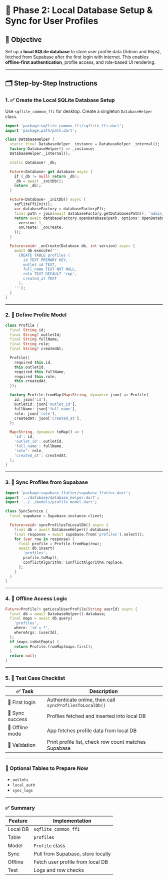 
# 🧩 Phase 2: Local Database Setup & Sync for User Profiles

## 🎯 Objective

Set up a **local SQLite database** to store user profile data (Admin and Reps), fetched from Supabase after the first login with internet. This enables **offline-first authentication**, profile access, and role-based UI rendering.

---

## 🗂️ Step-by-Step Instructions

### 1. ✅ Create the Local SQLite Database Setup

Use `sqflite_common_ffi` for desktop. Create a singleton `DatabaseHelper` class.

```dart
import 'package:sqflite_common_ffi/sqflite_ffi.dart';
import 'package:path/path.dart';

class DatabaseHelper {
  static final DatabaseHelper _instance = DatabaseHelper._internal();
  factory DatabaseHelper() => _instance;
  DatabaseHelper._internal();

  static Database? _db;

  Future<Database> get database async {
    if (_db != null) return _db!;
    _db = await _initDb();
    return _db!;
  }

  Future<Database> _initDb() async {
    sqfliteFfiInit();
    var databaseFactory = databaseFactoryFfi;
    final path = join(await databaseFactory.getDatabasesPath(), 'admin_app.db');
    return await databaseFactory.openDatabase(path, options: OpenDatabaseOptions(
      version: 1,
      onCreate: _onCreate,
    ));
  }

  Future<void> _onCreate(Database db, int version) async {
    await db.execute('''
      CREATE TABLE profiles (
        id TEXT PRIMARY KEY,
        outlet_id TEXT,
        full_name TEXT NOT NULL,
        role TEXT DEFAULT 'rep',
        created_at TEXT
      );
    ''');
  }
}
```

---

### 2. 🧱 Define Profile Model

```dart
class Profile {
  final String id;
  final String? outletId;
  final String fullName;
  final String role;
  final String? createdAt;

  Profile({
    required this.id,
    this.outletId,
    required this.fullName,
    required this.role,
    this.createdAt,
  });

  factory Profile.fromMap(Map<String, dynamic> json) => Profile(
    id: json['id'],
    outletId: json['outlet_id'],
    fullName: json['full_name'],
    role: json['role'],
    createdAt: json['created_at'],
  );

  Map<String, dynamic> toMap() => {
    'id': id,
    'outlet_id': outletId,
    'full_name': fullName,
    'role': role,
    'created_at': createdAt,
  };
}
```

---

### 3. 🔁 Sync Profiles from Supabase

```dart
import 'package:supabase_flutter/supabase_flutter.dart';
import '../database/database_helper.dart';
import '../../models/profile_model.dart';

class SyncService {
  final supabase = Supabase.instance.client;

  Future<void> syncProfilesToLocalDb() async {
    final db = await DatabaseHelper().database;
    final response = await supabase.from('profiles').select();
    for (var row in response) {
      final profile = Profile.fromMap(row);
      await db.insert(
        'profiles',
        profile.toMap(),
        conflictAlgorithm: ConflictAlgorithm.replace,
      );
    }
  }
}
```

---

### 4. 📲 Offline Access Logic

```dart
Future<Profile?> getLocalUserProfile(String userId) async {
  final db = await DatabaseHelper().database;
  final maps = await db.query(
    'profiles',
    where: 'id = ?',
    whereArgs: [userId],
  );
  if (maps.isNotEmpty) {
    return Profile.fromMap(maps.first);
  }
  return null;
}
```

---

### 5. 🧪 Test Case Checklist

| ✅ Task | Description |
|--------|-------------|
| 🔐 First login | Authenticate online, then call `syncProfilesToLocalDb()` |
| 🔄 Sync success | Profiles fetched and inserted into local DB |
| 🚫 Offline mode | App fetches profile data from local DB |
| 🧪 Validation | Print profile list, check row count matches Supabase |

---

### 📂 Optional Tables to Prepare Now

- `outlets`
- `local_auth`
- `sync_logs`

---

### ✅ Summary

| Feature | Implementation |
|--------|----------------|
| Local DB | `sqflite_common_ffi` |
| Table | `profiles` |
| Model | `Profile` class |
| Sync | Pull from Supabase, store locally |
| Offline | Fetch user profile from local DB |
| Test | Logs and row checks |
